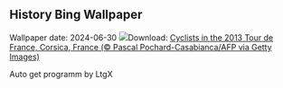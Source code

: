 ## History Bing Wallpaper
Wallpaper date: 2024-06-30
![](https://www.bing.com/th?id=OHR.TourCorsica_EN-US3437831281_UHD.jpg&w=1000)Download: [Cyclists in the 2013 Tour de France, Corsica, France (© Pascal Pochard-Casabianca/AFP via Getty Images)](https://www.bing.com/th?id=OHR.TourCorsica_EN-US3437831281_UHD.jpg)

Auto get programm by LtgX
